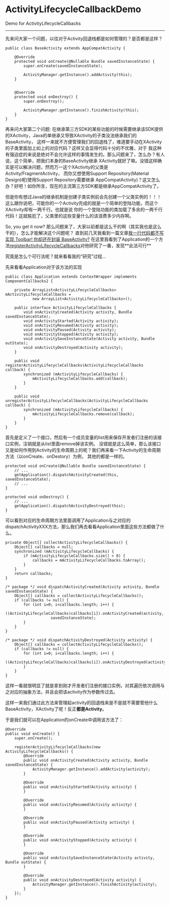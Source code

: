 # ActivityLifecycleCallbackDemo
Demo for ActivityLifecycleCallbacks

------------------------------------
先来问大家一个问题，以往对于Activity回退栈都是如何管理的？是否都是这样？
```
public class BaseActivity extends AppCompatActivity {

    @Override
    protected void onCreate(@Nullable Bundle savedInstanceState) {
        super.onCreate(savedInstanceState);

        ActivityManager.getInstance().addActivity(this);
    }


    @Override
    protected void onDestroy() {
        super.onDestroy();

        ActivityManager.getInstance().finishActivity(this);
    }
}
```
再来问大家第二个问题:
在继承第三方SDK的某些功能的时候需要继承该SDK提供的XActivity，Java的单继承又导致XActivity的子类没法继承我们的BaseActivity，
这样一来就不方便管理我们的回退栈了，难道要手动在XActivity的子类里面加上如上的对应代码？这样又会显得代码十分的不优雅，对于
我这种有强迫症的来说是绝对不会允许这样的事情发生的。那么问题来了，怎么办？有人说，这个简单，把我们本身的BaseActivity继承
XActivity就好了嘛。没错这样确实是可以解决问题，然而万一这个XActivity的父类是Activity/FragmentActivity，
而你又想使用Support Repository(Material Design)呢(使用Support Repository需要继承
AppCompatActivity)？这又怎么办？好吧！如你所言，现在的主流第三方SDK都是继承AppCompatActivity了。

但是你有想过Java的继承机制是创建子类实例前会先创建一个父类实例的！！！
这么跟你说吧，可能你的一个Activity完成的就是一个简单的登陆功能，而这个XActivity却有一两千行。也就是说
你的一个登陆功能的类加载了多余的一两千行代码！这就尴尬了，父类里的这些变量什么的该浪费多少内存啊。

So, you get it now?
那么问题来了，大家以前都是这么干的啊（其实我也是这么干的），怎么才能解决这个问题呢？
直到前几天我看到一篇文章[我一行代码都不写实现 Toolbar! 你却还在封装 BaseActivity?](http://www.jianshu.com/p/75a5c24174b2)
在这里我看到了Application的一个方法[registerActivityLifecycleCallbacks](https://developer.android.google.cn/reference/android/app/Application.html#registerActivityLifecycleCallbacks(android.app.Application.ActivityLifecycleCallbacks))对他研究了一番，发现**此法可行**

究竟是怎么个可行法呢？就来看看我的“研究”过程...

先来看看Application对于该方法的实现
```
public class Application extends ContextWrapper implements ComponentCallbacks2 {

    private ArrayList<ActivityLifecycleCallbacks> mActivityLifecycleCallbacks =
            new ArrayList<ActivityLifecycleCallbacks>();

    public interface ActivityLifecycleCallbacks {
        void onActivityCreated(Activity activity, Bundle savedInstanceState);
        void onActivityStarted(Activity activity);
        void onActivityResumed(Activity activity);
        void onActivityPaused(Activity activity);
        void onActivityStopped(Activity activity);
        void onActivitySaveInstanceState(Activity activity, Bundle outState);
        void onActivityDestroyed(Activity activity);
    }

    public void registerActivityLifecycleCallbacks(ActivityLifecycleCallbacks callback) {
        synchronized (mActivityLifecycleCallbacks) {
            mActivityLifecycleCallbacks.add(callback);
        }
    }

    public void unregisterActivityLifecycleCallbacks(ActivityLifecycleCallbacks callback) {
        synchronized (mActivityLifecycleCallbacks) {
            mActivityLifecycleCallbacks.remove(callback);
        }
    }
}
```
首先是定义了一个接口，然后有一个成员变量的list用来保存开发者们注册的该接口实例，注销就是从list里面remove掉该实例。
没错就是这么简单，那么该接口又是如何作用到Activity的生命周期上的呢？我们再来看一下Activity的生命周期方法（以onCreate、onDestory）为例，
其他的都是一样的。
```
protected void onCreate(@Nullable Bundle savedInstanceState) {
    // ...
    getApplication().dispatchActivityCreated(this, savedInstanceState);
    // ...
}
    
protected void onDestroy() {
    // ...
    getApplication().dispatchActivityDestroyed(this);
}
```
可以看到对应的生命周期方法里面调用了Application与之对应的dispatchActivityXXX方法，那么我们再去看看Application里面这些方法都做了什么。
```
private Object[] collectActivityLifecycleCallbacks() {
    Object[] callbacks = null;
    synchronized (mActivityLifecycleCallbacks) {
        if (mActivityLifecycleCallbacks.size() > 0) {
            callbacks = mActivityLifecycleCallbacks.toArray();
        }
    }
    return callbacks;
}

/* package */ void dispatchActivityCreated(Activity activity, Bundle savedInstanceState) {
    Object[] callbacks = collectActivityLifecycleCallbacks();
    if (callbacks != null) {
        for (int i=0; i<callbacks.length; i++) {
            ((ActivityLifecycleCallbacks)callbacks[i]).onActivityCreated(activity,
                    savedInstanceState);
        }
    }
}

/* package */ void dispatchActivityDestroyed(Activity activity) {
    Object[] callbacks = collectActivityLifecycleCallbacks();
    if (callbacks != null) {
        for (int i=0; i<callbacks.length; i++) {
            ((ActivityLifecycleCallbacks)callbacks[i]).onActivityDestroyed(activity);
        }
    }
}
```
这样一看就很明显了就是拿到刚才开发者们注册的接口实例，对其遍历依次调用与之对应的抽象方法，并且会把该activity作为参数传过去。

这样一来我们通过此方法来管理起activity的回退栈来是不是就不需要管他什么BaseActivity，XActivity了呢！反正**都是Activity**。

于是我们就可以在Application的onCreate中调用该方法了：
```
@Override
public void onCreate() {
    super.onCreate();

    registerActivityLifecycleCallbacks(new ActivityLifecycleCallbacks() {
        @Override
        public void onActivityCreated(Activity activity, Bundle savedInstanceState) {
            ActivityManager.getInstance().addActivity(activity);
        }

        @Override
        public void onActivityStarted(Activity activity) {
        }

        @Override
        public void onActivityResumed(Activity activity) {
        }

        @Override
        public void onActivityPaused(Activity activity) {
        }

        @Override
        public void onActivityStopped(Activity activity) {
        }

        @Override
        public void onActivitySaveInstanceState(Activity activity, Bundle outState) {
        }

        @Override
        public void onActivityDestroyed(Activity activity) {
            ActivityManager.getInstance().finishActivity(activity);
        }
    });
}
```


